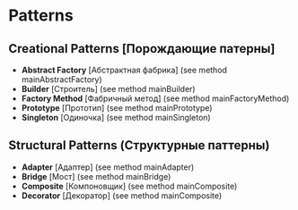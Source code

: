 
# Patterns

## Creational Patterns [Порождающие патерны]

- **Abstract Factory** [Абстрактная фабрика] (see method mainAbstractFactory)
- **Builder** [Строитель] (see method mainBuilder)
- **Factory Method** [Фабричный метод] (see method mainFactoryMethod)
- **Prototype** [Прототип] (see method mainPrototype)
- **Singleton** [Одиночка] (see method mainSingleton)

## Structural Patterns (Структурные паттерны)

- **Adapter** [Адаптер] (see method mainAdapter)
- **Bridge** [Мост] (see method mainBridge)
- **Composite** [Компоновщик] (see method mainComposite)
- **Decorator** [Декоратор] (see method mainComposite)
